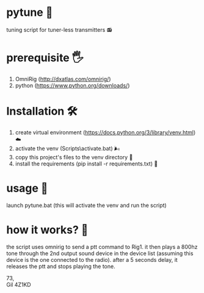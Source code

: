 # pytune 🌺
tuning script for tuner-less transmitters 📻

# prerequisite 🖐️
1. OmniRig (http://dxatlas.com/omnirig/)
3. python (https://www.python.org/downloads/)

# Installation 🛠
1. create virtual environment (https://docs.python.org/3/library/venv.html) ☁️
2. activate the venv (Scripts\activate.bat) 🌬️
3. copy this project's files to the venv directory 📑
4. install the requirements (pip install -r requirements.txt) 🧰

# usage 🚀
launch pytune.bat (this will activate the venv and run the script)

# how it works? 🐜
the script uses omnirig to send a ptt command to Rig1.
it then plays a 800hz tone through the 2nd output sound device in the device list (assuming this device is the one connected to the radio).
after a 5 seconds delay, it releases the ptt and stops playing the tone.

73,<br/>
Gil 4Z1KD
